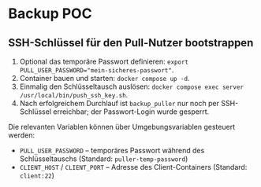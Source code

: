 # Backup POC

## SSH-Schlüssel für den Pull-Nutzer bootstrappen

1. Optional das temporäre Passwort definieren: `export PULL_USER_PASSWORD="mein-sicheres-passwort"`.
2. Container bauen und starten: `docker compose up -d`.
3. Einmalig den Schlüsseltausch auslösen: `docker compose exec server /usr/local/bin/push_ssh_key.sh`.
4. Nach erfolgreichem Durchlauf ist `backup_puller` nur noch per SSH-Schlüssel erreichbar; der Passwort-Login wurde gesperrt.

Die relevanten Variablen können über Umgebungsvariablen gesteuert werden:

- `PULL_USER_PASSWORD` – temporäres Passwort während des Schlüsseltauschs (Standard: `puller-temp-password`)
- `CLIENT_HOST` / `CLIENT_PORT` – Adresse des Client-Containers (Standard: `client:22`)
